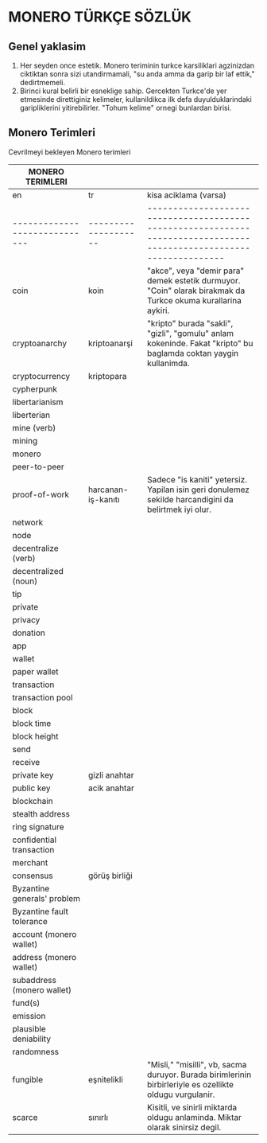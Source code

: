 # MONERO TÜRKÇE SÖZLÜK

## Genel yaklasim

1. Her seyden once estetik.  Monero teriminin turkce karsiliklari
   agzinizdan ciktiktan sonra sizi utandirmamali, "su anda amma da
   garip bir laf ettik," dedirtmemeli.
2. Birinci kural belirli bir esneklige sahip.  Gercekten Turkce'de yer
   etmesinde direttiginiz kelimeler, kullanildikca ilk defa
   duyulduklarindaki garipliklerini yitirebilirler.  "Tohum kelime"
   ornegi bunlardan birisi.

## Monero Terimleri

Cevrilmeyi bekleyen Monero terimleri

| MONERO TERIMLERI            |                    |                                                                                                                   |
|-----------------------------|--------------------|-------------------------------------------------------------------------------------------------------------------|
| en                          | tr                 | kisa aciklama (varsa)                                                                                             |
|-----------------------------|--------------------|-------------------------------------------------------------------------------------------------------------------|
| coin                        | koin               | "akce", veya "demir para" demek estetik durmuyor.  "Coin" olarak birakmak da Turkce okuma kurallarina aykiri.     |
| cryptoanarchy               | kriptoanarşi       | "kripto" burada "sakli", "gizli", "gomulu" anlam kokeninde.  Fakat "kripto" bu baglamda coktan yaygin kullanimda. |
| cryptocurrency              | kriptopara         |                                                                                                                   |
| cypherpunk                  |                    |                                                                                                                   |
| libertarianism              |                    |                                                                                                                   |
| liberterian                 |                    |                                                                                                                   |
| mine (verb)                 |                    |                                                                                                                   |
| mining                      |                    |                                                                                                                   |
| monero                      |                    |                                                                                                                   |
| peer-to-peer                |                    |                                                                                                                   |
| proof-of-work               | harcanan-iş-kanıtı | Sadece "is kaniti" yetersiz.  Yapilan isin geri donulemez sekilde harcandigini da belirtmek iyi olur.             |
| network                     |                    |                                                                                                                   |
| node                        |                    |                                                                                                                   |
| decentralize (verb)         |                    |                                                                                                                   |
| decentralized (noun)        |                    |                                                                                                                   |
| tip                         |                    |                                                                                                                   |
| private                     |                    |                                                                                                                   |
| privacy                     |                    |                                                                                                                   |
| donation                    |                    |                                                                                                                   |
| app                         |                    |                                                                                                                   |
| wallet                      |                    |                                                                                                                   |
| paper wallet                |                    |                                                                                                                   |
| transaction                 |                    |                                                                                                                   |
| transaction pool            |                    |                                                                                                                   |
| block                       |                    |                                                                                                                   |
| block time                  |                    |                                                                                                                   |
| block height                |                    |                                                                                                                   |
| send                        |                    |                                                                                                                   |
| receive                     |                    |                                                                                                                   |
| private key                 | gizli anahtar      |                                                                                                                   |
| public key                  | acik anahtar       |                                                                                                                   |
| blockchain                  |                    |                                                                                                                   |
| stealth address             |                    |                                                                                                                   |
| ring signature              |                    |                                                                                                                   |
| confidential transaction    |                    |                                                                                                                   |
| merchant                    |                    |                                                                                                                   |
| consensus                   | görüş birliği      |                                                                                                                   |
| Byzantine generals' problem |                    |                                                                                                                   |
| Byzantine fault tolerance   |                    |                                                                                                                   |
| account (monero wallet)     |                    |                                                                                                                   |
| address (monero wallet)     |                    |                                                                                                                   |
| subaddress (monero wallet)  |                    |                                                                                                                   |
| fund(s)                     |                    |                                                                                                                   |
| emission                    |                    |                                                                                                                   |
| plausible deniability       |                    |                                                                                                                   |
| randomness                  |                    |                                                                                                                   |
| fungible                    | eşnitelikli        | "Misli," "misilli", vb, sacma duruyor.  Burada birimlerinin birbirleriyle es ozellikte oldugu vurgulanir.         |
| scarce                      | sınırlı            | Kisitli, ve sinirli miktarda oldugu anlaminda.  Miktar olarak sinirsiz degil.                                     |



